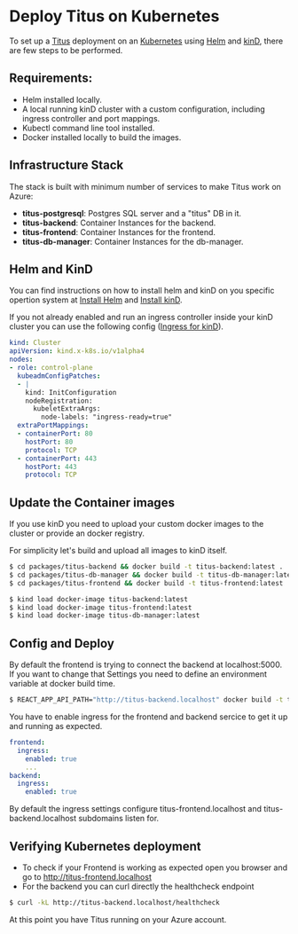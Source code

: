 # Deploy Titus on Kubernetes

To set up a [Titus] deployment on an [Kubernetes] using [Helm] and [kinD], there are few steps to be performed.

## Requirements:
- Helm installed locally.
- A local running kinD cluster with a custom configuration, including ingress controller and port mappings.
- Kubectl command line tool installed.
- Docker installed locally to build the images.


## Infrastructure Stack

The stack is built with minimum number of services to make Titus work on Azure:
- **titus-postgresql**: Postgres SQL server and a "titus" DB in it.
- **titus-backend**: Container Instances for the backend.
- **titus-frontend**: Container Instances for the frontend.
- **titus-db-manager**: Container Instances for the db-manager.


## Helm and KinD

You can find instructions on how to install helm and kinD on you specific opertion system at [Install Helm](https://helm.sh/docs/helm/helm_install/) and [Install kinD](https://kind.sigs.k8s.io/docs/user/quick-start/).

If you not already enabled and run an ingress controller inside your kinD cluster you can use the following config ([Ingress for kinD](https://kind.sigs.k8s.io/docs/user/ingress/)).
```yaml
kind: Cluster
apiVersion: kind.x-k8s.io/v1alpha4
nodes:
- role: control-plane
  kubeadmConfigPatches:
  - |
    kind: InitConfiguration
    nodeRegistration:
      kubeletExtraArgs:
        node-labels: "ingress-ready=true"
  extraPortMappings:
  - containerPort: 80
    hostPort: 80
    protocol: TCP
  - containerPort: 443
    hostPort: 443
    protocol: TCP

```


## Update the Container images

If you use kinD you need to upload your custom docker images to the cluster or provide an docker registry. 

For simplicity let's build and upload all images to kinD itself.

```bash
$ cd packages/titus-backend && docker build -t titus-backend:latest .
$ cd packages/titus-db-manager && docker build -t titus-db-manager:latest .
$ cd packages/titus-frontend && docker build -t titus-frontend:latest .
```
```bash
$ kind load docker-image titus-backend:latest 
$ kind load docker-image titus-frontend:latest 
$ kind load docker-image titus-db-manager:latest 
```

## Config and Deploy

By default the frontend is trying to connect the backend at localhost:5000. If you want to change that Settings you need to define an environment variable at docker build time.
```bash
$ REACT_APP_API_PATH="http://titus-backend.localhost" docker build -t titus-frontend:latest .
```

You have to enable ingress for the frontend and backend sercice to get it up and running as expected.
```yaml
frontend:
  ingress:
    enabled: true
    ...
backend:
  ingress:
    enabled: true
```

By default the ingress settings configure titus-frontend.localhost and titus-backend.localhost subdomains listen for.

## Verifying Kubernetes deployment

- To check if your Frontend is working as expected open you browser and go to http://titus-frontend.localhost
- For the backend you can curl directly the healthcheck endpoint 
```bash
$ curl -kL http://titus-backend.localhost/healthcheck
```

At this point you have Titus running on your Azure account. 

[Helm]: https://helm.sh/
[Kubernetes]: https://kubernetes.io/
[Titus]: https://github.com/nearform/titus
[kinD]: https://kind.sigs.k8s.io/